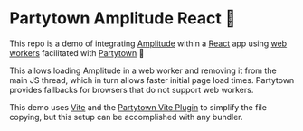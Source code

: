 # Partytown Amplitude React 🎉

This repo is a demo of integrating [Amplitude](https://amplitude.com/) within a [React](https://reactjs.org/) app using [web workers](https://developer.mozilla.org/en-US/docs/Web/API/Web_Workers_API/Using_web_workers) facilitated with [Partytown](https://partytown.builder.io/) 🎉

This allows loading Amplitude in a web worker and removing it from the main JS thread, which in turn allows faster initial page load times. Partytown provides fallbacks for browsers that do not support web workers.

This demo uses [Vite](https://vitejs.dev/) and the [Partytown Vite Plugin](https://partytown.builder.io/copy-library-files#vite) to simplify the file copying, but this setup can be accomplished with any bundler.
